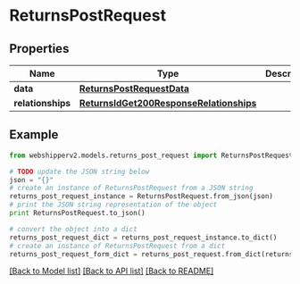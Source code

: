 # ReturnsPostRequest


## Properties
Name | Type | Description | Notes
------------ | ------------- | ------------- | -------------
**data** | [**ReturnsPostRequestData**](ReturnsPostRequestData.md) |  | [optional] 
**relationships** | [**ReturnsIdGet200ResponseRelationships**](ReturnsIdGet200ResponseRelationships.md) |  | [optional] 

## Example

```python
from webshipperv2.models.returns_post_request import ReturnsPostRequest

# TODO update the JSON string below
json = "{}"
# create an instance of ReturnsPostRequest from a JSON string
returns_post_request_instance = ReturnsPostRequest.from_json(json)
# print the JSON string representation of the object
print ReturnsPostRequest.to_json()

# convert the object into a dict
returns_post_request_dict = returns_post_request_instance.to_dict()
# create an instance of ReturnsPostRequest from a dict
returns_post_request_form_dict = returns_post_request.from_dict(returns_post_request_dict)
```
[[Back to Model list]](../README.md#documentation-for-models) [[Back to API list]](../README.md#documentation-for-api-endpoints) [[Back to README]](../README.md)


